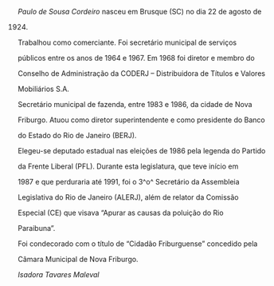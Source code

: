 

*Paulo de Sousa Cordeiro* nasceu em Brusque (SC) no dia 22 de agosto de

1924.



Trabalhou como comerciante. Foi secretário municipal de serviços

públicos entre os anos de 1964 e 1967. Em 1968 foi diretor e membro do

Conselho de Administração da CODERJ – Distribuidora de Títulos e Valores

Mobiliários S.A.



Secretário municipal de fazenda, entre 1983 e 1986, da cidade de Nova

Friburgo. Atuou como diretor superintendente e como presidente do Banco

do Estado do Rio de Janeiro (BERJ).



Elegeu-se deputado estadual nas eleições de 1986 pela legenda do Partido

da Frente Liberal (PFL). Durante esta legislatura, que teve início em

1987 e que perduraria até 1991, foi o 3^o^ Secretário da Assembleia

Legislativa do Rio de Janeiro (ALERJ), além de relator da Comissão

Especial (CE) que visava “Apurar as causas da poluição do Rio

Paraibuna”.



Foi condecorado com o título de “Cidadão Friburguense” concedido pela

Câmara Municipal de Nova Friburgo.



*Isadora Tavares Maleval*



